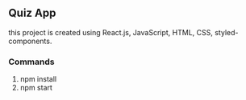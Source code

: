 
## Quiz App

this project is created using React.js, JavaScript, HTML, CSS, styled-components.

### Commands 
1. npm install
2. npm start


